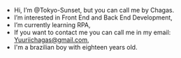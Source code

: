 -  Hi, I’m @Tokyo-Sunset, but you can call me by Chagas.
-  I’m interested in Front End and Back End Development,
-  I’m currently learning RPA,
-  If you want to contact me you can call me in my email: Yuuriichagas@gmail.com,
-  I'm a brazilian boy with eighteen years old.

